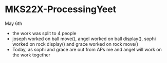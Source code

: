 # MKS22X-ProcessingYeet
May 6th
- the work was split to 4 people
- joseph worked on ball move(), angel worked on ball display(), sophi worked on rock display() and grace worked on rock move()
- Today, as sophi and grace are out from APs me and angel will work on the work together
